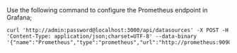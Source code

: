 Use the following command to configure the Prometheus endpoint in Grafana;

```
curl 'http://admin:password@localhost:3000/api/datasources' -X POST -H 'Content-Type: application/json;charset=UTF-8' --data-binary '{"name":"Prometheus","type":"prometheus","url":"http://prometheus:9090","access":"proxy","isDefault":true}'
```